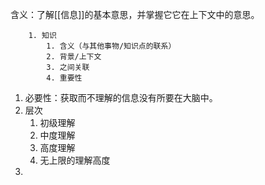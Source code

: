 含义：了解[[信息]]的基本意思，并掌握它它在上下文中的意思。

		1. 知识
			1. 含义（与其他事物/知识点的联系）
			2. 背景/上下文
			3. 之间关联
			4. 重要性

1. 必要性：获取而不理解的信息没有所要在大脑中。
2. 层次
	1. 初级理解
	2. 中度理解
	3. 高度理解
	4. 无上限的理解高度
3. 